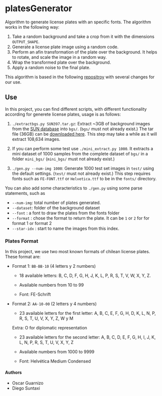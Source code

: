# platesGenerator
Algorithm to generate license plates with an specific fonts. The algorithm works in the following way:

1. Take a random background and take a crop from it with the dimensions `OUTPUT_SHAPE`.
2. Generate a license plate image using a random code.
3. Perform an afin transformation of the plate over the background. It helps to
    rotate, and scale the image in a random way.
4. Wrap the transformed plate over the background.
5. Apply a random noise to the final plate.

This algorithm is based in the following [repositroy](https://github.com/matthewearl/deep-anpr) with several changes for our use.

## Use

In this project, you can find different scripts, with different functionality according for generete license plates, usage is as follows:

1. `./extractbgs.py SUN397.tar.gz`: Extract ~3GB of background images from the [SUN database](http://groups.csail.mit.edu/vision/SUN/) into `bgs/`. (`bgs/` must not already exist.) The tar file (36GB) can be [downloaded here](http://vision.princeton.edu/projects/2010/SUN/SUN397.tar.gz). This step may take a while as it will extract 108,634 images.

2. If you can perform some test use `./mini_extract.py 1000`. It extracts a mini dataset of 1000 samples from the complete dataset of `bgs/` in a folder `mini_bgs/` (`mini_bgs/` must not already exist.)

3. `./gen.py --num-img 1000`: Generate 1000 test set images in `test/` using the default settings. (`test/` must not already exist.) This step requires fonts such as `FE-FONT.ttf` or `Helvetica.ttf` to be in the `fonts/` directory.

You can also add some characteristics to `./gen.py` using some parse statements, such as

- `--num-img`: total number of plates generated.
- `--dataset`: folder of the background dataset
- `--font` : a font to draw the plates from the fonts folder
- `--format` : chose the format to return the plate. It can be `1` or `2` for for format 1 or format 2
- `--star-idx` : start to name the images from this index.

### Plates Format

In this project, we use two most known formats of chilean license plates. These format are:

- Format 1: `BB-BB·10` (4 letters y 2 numbers)

	- 18 available letters: B, C, D, F, G, H, J, K, L, P, R, S, T, V, W, X, Y, Z.

	- Available numbers from 10 to 99
	
	- Font: FE-Schrift

- Format 2: `AA·10-00` (2 letters y 4 numbers)
	
	- 23 available letters for the first letter: A, B, C, E, F, G, H, D, K, L, N, P, R, S, T, U, V, X, Y, Z, W y M 
	
    Extra: O for diplomatic representation

	- 23 available letters for the second letter: A, B, C, D, E, F, G, H, I, J, K, L, N, P, R, S, T, U, V, X, Y, Z

	- Available numbers from 1000 to 9999

	- Font: Helvética Medium Condensed



#### Authors

- Oscar Guarnizo
- Diego Suntaxi
